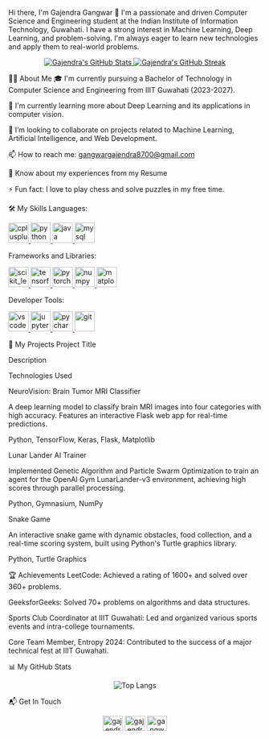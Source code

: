 Hi there, I'm Gajendra Gangwar 👋
I'm a passionate and driven Computer Science and Engineering student at the Indian Institute of Information Technology, Guwahati. I have a strong interest in Machine Learning, Deep Learning, and problem-solving. I'm always eager to learn new technologies and apply them to real-world problems.

<p align="center">
<a href="https://www.google.com/search?q=https://github.com/gangwargajendra">
<img src="https://www.google.com/search?q=https://github-readme-stats.vercel.app/api%3Fusername%3DGajendra-Gangwar%26show_icons%3Dtrue%26theme%3Dradical" alt="Gajendra's GitHub Stats"/>
<img src="https://www.google.com/search?q=https://github-readme-streak-stats.herokuapp.com/%3Fuser%3DGajendra-Gangwar%26theme%3Dradical" alt="Gajendra's GitHub Streak"/>
</a>
</p>

👨‍💻 About Me
🎓 I'm currently pursuing a Bachelor of Technology in Computer Science and Engineering from IIIT Guwahati (2023-2027).

🌱 I'm currently learning more about Deep Learning and its applications in computer vision.

👯 I’m looking to collaborate on projects related to Machine Learning, Artificial Intelligence, and Web Development.

📫 How to reach me: gangwargajendra8700@gmail.com

📄 Know about my experiences from my Resume

⚡ Fun fact: I love to play chess and solve puzzles in my free time.

🛠️ My Skills
Languages:

<p align="left">
<a href="https://www.cplusplus.com/" target="_blank" rel="noreferrer">
<img src="https://www.google.com/search?q=https://raw.githubusercontent.com/devicons/devicon/master/icons/cplusplus/cplusplus-original.svg" alt="cplusplus" width="40" height="40"/>
</a>
<a href="https://www.python.org" target="_blank" rel="noreferrer">
<img src="https://www.google.com/search?q=https://raw.githubusercontent.com/devicons/devicon/master/icons/python/python-original.svg" alt="python" width="40" height="40"/>
</a>
<a href="https://www.java.com" target="_blank" rel="noreferrer">
<img src="https://www.google.com/search?q=https://raw.githubusercontent.com/devicons/devicon/master/icons/java/java-original.svg" alt="java" width="40" height="40"/>
</a>
<a href="https://www.mysql.com/" target="_blank" rel="noreferrer">
<img src="https://www.google.com/search?q=https://raw.githubusercontent.com/devicons/devicon/master/icons/mysql/mysql-original-wordmark.svg" alt="mysql" width="40" height="40"/>
</a>
</p>

Frameworks and Libraries:

<p align="left">
<a href="https://scikit-learn.org/" target="_blank" rel="noreferrer">
<img src="https://www.google.com/search?q=https://upload.wikimedia.org/wikipedia/commons/0/05/Scikit_learn_logo_small.svg" alt="scikit_learn" width="40" height="40"/>
</a>
<a href="https://www.tensorflow.org" target="_blank" rel="noreferrer">
<img src="https://www.google.com/search?q=https://www.vectorlogo.zone/logos/tensorflow/tensorflow-icon.svg" alt="tensorflow" width="40" height="40"/>
</a>
<a href="https://pytorch.org/" target="_blank" rel="noreferrer">
<img src="https://www.google.com/search?q=https://www.vectorlogo.zone/logos/pytorch/pytorch-icon.svg" alt="pytorch" width="40" height="40"/>
</a>
<a href="https://numpy.org/" target="_blank" rel="noreferrer">
<img src="https://www.google.com/search?q=https://www.vectorlogo.zone/logos/numpy/numpy-icon.svg" alt="numpy" width="40" height="40"/>
</a>
<a href="https://matplotlib.org/" target="_blank" rel="noreferrer">
<img src="https://www.google.com/search?q=https://upload.wikimedia.org/wikipedia/commons/8/84/Matplotlib_icon.svg" alt="matplotlib" width="40" height="40"/>
</a>
</p>

Developer Tools:

<p align="left">
<a href="https://code.visualstudio.com/" target="_blank" rel="noreferrer">
<img src="https://www.google.com/search?q=https://raw.githubusercontent.com/devicons/devicon/master/icons/vscode/vscode-original.svg" alt="vscode" width="40" height="40"/>
</a>
<a href="https://www.jupyter.org/" target="_blank" rel="noreferrer">
<img src="https://www.google.com/search?q=https://www.vectorlogo.zone/logos/jupyter/jupyter-icon.svg" alt="jupyter" width="40" height="40"/>
</a>
<a href="https://www.jetbrains.com/pycharm/" target="_blank" rel="noreferrer">
<img src="https://www.google.com/search?q=https://www.vectorlogo.zone/logos/jetbrains_pycharm/jetbrains_pycharm-icon.svg" alt="pycharm" width="40" height="40"/>
</a>
<a href="https://git-scm.com/" target="_blank" rel="noreferrer">
<img src="https://www.google.com/search?q=https://www.vectorlogo.zone/logos/git-scm/git-scm-icon.svg" alt="git" width="40" height="40"/>
</a>
</p>

🚀 My Projects
Project Title

Description

Technologies Used

NeuroVision: Brain Tumor MRI Classifier

A deep learning model to classify brain MRI images into four categories with high accuracy. Features an interactive Flask web app for real-time predictions.

Python, TensorFlow, Keras, Flask, Matplotlib

Lunar Lander AI Trainer

Implemented Genetic Algorithm and Particle Swarm Optimization to train an agent for the OpenAI Gym LunarLander-v3 environment, achieving high scores through parallel processing.

Python, Gymnasium, NumPy

Snake Game

An interactive snake game with dynamic obstacles, food collection, and a real-time scoring system, built using Python's Turtle graphics library.

Python, Turtle Graphics

🏆 Achievements
LeetCode: Achieved a rating of 1600+ and solved over 360+ problems.

GeeksforGeeks: Solved 70+ problems on algorithms and data structures.

Sports Club Coordinator at IIIT Guwahati: Led and organized various sports events and intra-college tournaments.

Core Team Member, Entropy 2024: Contributed to the success of a major technical fest at IIIT Guwahati.

📊 My GitHub Stats
<p align="center">
<img src="https://www.google.com/search?q=https://github-readme-stats.vercel.app/api/top-langs/%3Fusername%3DGajendra-Gangwar%26layout%3Dcompact%26theme%3Dradical" alt="Top Langs" />
</p>

📬 Get In Touch
<p align="center">
<a href="https://www.google.com/search?q=https://www.linkedin.com/in/gajendra-gangwar/" target="blank"><img align="center" src="https://www.google.com/search?q=https://raw.githubusercontent.com/rahuldkjain/github-profile-readme-generator/master/src/images/icons/Social/linked-in-alt.svg" alt="gajendra-gangwar" height="30" width="40" /></a>
<a href="https://www.google.com/search?q=https://www.leetcode.com/Gajendra_Gangwar/" target="blank"><img align="center" src="https://www.google.com/search?q=https://raw.githubusercontent.com/rahuldkjain/github-profile-readme-generator/master/src/images/icons/Social/leet-code.svg" alt="gajendra-gangwar" height="30" width="40" /></a>
<a href="https://www.google.com/search?q=https://www.geeksforgeeks.org/user/gangwargajendra8700/" target="blank"><img align="center" src="https://www.google.com/search?q=https://raw.githubusercontent.com/rahuldkjain/github-profile-readme-generator/master/src/images/icons/Social/geeks-for-geeks.svg" alt="gangwargajendra8700" height="30" width="40" /></a>
</p>
